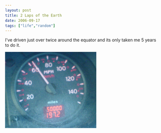 ```yaml
---
layout: post
title: 2 Laps of the Earth
date: 2006-09-17
tags: ["life","random"]
---
```


I've driven just over twice around the equator and its only taken me 5 years to do it.

![50k Speedo](/blog/content/2006/09/50k_speedo.gif)